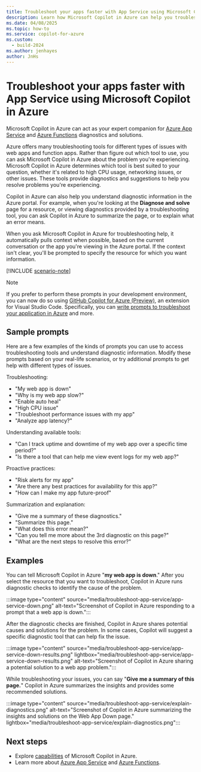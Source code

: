 ```yaml
---
title: Troubleshoot your apps faster with App Service using Microsoft Copilot in Azure
description: Learn how Microsoft Copilot in Azure can help you troubleshoot your web apps hosted with App Service.
ms.date: 04/08/2025
ms.topic: how-to
ms.service: copilot-for-azure
ms.custom:
  - build-2024
ms.author: jenhayes
author: JnHs
---
```


# Troubleshoot your apps faster with App Service using Microsoft Copilot in Azure

Microsoft Copilot in Azure can act as your expert companion for [Azure App Service](/azure/app-service/overview) and [Azure Functions](/azure/azure-functions/functions-overview) diagnostics and solutions.

Azure offers many troubleshooting tools for different types of issues with web apps and function apps. Rather than figure out which tool to use, you can ask Microsoft Copilot in Azure about the problem you're experiencing. Microsoft Copilot in Azure determines which tool is best suited to your question, whether it's related to high CPU usage, networking issues, or other issues. These tools provide diagnostics and suggestions to help you resolve problems you're experiencing.

Copilot in Azure can also help you understand diagnostic information in the Azure portal. For example, when you're looking at the **Diagnose and solve** page for a resource, or viewing diagnostics provided by a troubleshooting tool, you can ask Copilot in Azure to summarize the page, or to explain what an error means.

When you ask Microsoft Copilot in Azure for troubleshooting help, it automatically pulls context when possible, based on the current conversation or the app you're viewing in the Azure portal. If the context isn't clear, you'll be prompted to specify the resource for which you want information.

[!INCLUDE [scenario-note](includes/scenario-note.md)]

>[!Note]
>If you prefer to perform these prompts in your development environment, you can now do so using [GitHub Copilot for Azure (Preview)](/azure/developer/github-copilot-azure/introduction), an extension for Visual Studio Code. Specifically, you can [write prompts to troubleshoot your application in Azure](/azure/developer/github-copilot-azure/troubleshoot-examples) and more.

## Sample prompts

Here are a few examples of the kinds of prompts you can use to access troubleshooting tools and understand diagnostic information. Modify these prompts based on your real-life scenarios, or try additional prompts to get help with different types of issues.

Troubleshooting:

- "My web app is down"
- "Why is my web app slow?"
- "Enable auto heal"
- "High CPU issue"
- "Troubleshoot performance issues with my app"
- "Analyze app latency?"

Understanding available tools:

- "Can I track uptime and downtime of my web app over a specific time period?"
- "Is there a tool that can help me view event logs for my web app?"

Proactive practices:

- "Risk alerts for my app"
- "Are there any best practices for availability for this app?"
- "How can I make my app future-proof"

Summarization and explanation:

- "Give me a summary of these diagnostics."
- "Summarize this page."
- "What does this error mean?"
- "Can you tell me more about the 3rd diagnostic on this page?"
- "What are the next steps to resolve this error?"

## Examples

You can tell Microsoft Copilot in Azure "**my web app is down**." After you select the resource that you want to troubleshoot, Copilot in Azure runs diagnostic checks to identify the cause of the problem.

:::image type="content" source="media/troubleshoot-app-service/app-service-down.png" alt-text="Screenshot of Copilot in Azure responding to a prompt that a web app is down.":::

After the diagnostic checks are finished, Copilot in Azure shares potential causes and solutions for the problem. In some cases, Copilot will suggest a specific diagnostic tool that can help fix the issue.

:::image type="content" source="media/troubleshoot-app-service/app-service-down-results.png" lightbox="media/troubleshoot-app-service/app-service-down-results.png" alt-text="Screenshot of Copilot in Azure sharing a potential solution to a web app problem.":::

While troubleshooting your issues, you can say "**Give me a summary of this page.**" Copilot in Azure summarizes the insights and provides some recommended solutions.

:::image type="content" source="media/troubleshoot-app-service/explain-diagnostics.png" alt-text="Screenshot of Copilot in Azure summarizing the insights and solutions on the Web App Down page." lightbox="media/troubleshoot-app-service/explain-diagnostics.png":::

## Next steps

- Explore [capabilities](capabilities.md) of Microsoft Copilot in Azure.
- Learn more about [Azure App Service](/azure/app-service/overview) and [Azure Functions](/azure/azure-functions/functions-overview).
